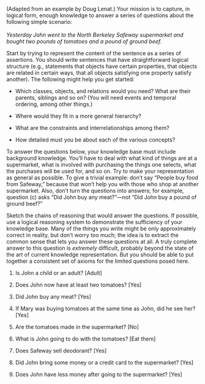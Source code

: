

(Adapted from an example by Doug Lenat.) Your mission is to capture, in
logical form, enough knowledge to answer a series of questions about the
following simple scenario:<br>
<Br>
<i> Yesterday John went to the North Berkeley Safeway supermarket and</i><br>
<i> bought two pounds of tomatoes and a pound of ground beef.</i>

Start by trying to represent the content of the sentence as a series of
assertions. You should write sentences that have straightforward logical
structure (e.g., statements that objects have certain properties, that
objects are related in certain ways, that all objects satisfying one
property satisfy another). The following might help you get started:<br>

-   Which classes, objects, and relations would you need? What are their
    parents, siblings and so on? (You will need events and temporal
    ordering, among other things.)<br>

-   Where would they fit in a more general hierarchy?<br>

-   What are the constraints and interrelationships among them?<br>

-   How detailed must you be about each of the various concepts?<br>

To answer the questions below, your knowledge base must include
background knowledge. You’ll have to deal with what kind of things are
at a supermarket, what is involved with purchasing the things one
selects, what the purchases will be used for, and so on. Try to make
your representation as general as possible. To give a trivial example:
don’t say “People buy food from Safeway,” because that won’t help you
with those who shop at another supermarket. Also, don’t turn the
questions into answers; for example, question (c) asks “Did John buy any
meat?”—not “Did John buy a pound of ground beef?”<br>

Sketch the chains of reasoning that would answer the questions. If
possible, use a logical reasoning system to demonstrate the sufficiency
of your knowledge base. Many of the things you write might be only
approximately correct in reality, but don’t worry too much; the idea is
to extract the common sense that lets you answer these questions at all.
A truly complete answer to this question is <i>extremely</i>
difficult, probably beyond the state of the art of current knowledge
representation. But you should be able to put together a consistent set
of axioms for the limited questions posed here.<br>

1.  Is John a child or an adult? [Adult]<br>

2.  Does John now have at least two tomatoes? [Yes]<br>

3.  Did John buy any meat? [Yes]<br>

4.  If Mary was buying tomatoes at the same time as John, did he see
    her? [Yes]<br>

5.  Are the tomatoes made in the supermarket? [No]<br>

6.  What is John going to do with the tomatoes? [Eat them]<br>

7.  Does Safeway sell deodorant? [Yes]<br>

8.  Did John bring some money or a credit card to the supermarket?
    [Yes]<br>

9.  Does John have less money after going to the supermarket? [Yes]<br>
